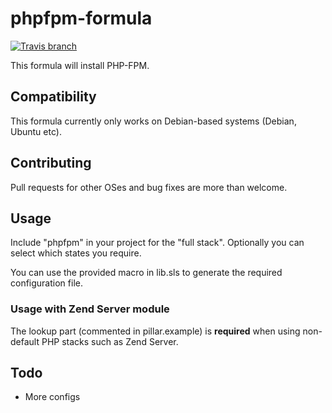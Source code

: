 # phpfpm-formula

[![Travis branch](https://img.shields.io/travis/Enrise/phpfpm-formula/master.svg?style=flat-square)](https://travis-ci.org/Enrise/phpfpm-formula)

This formula will install PHP-FPM.

## Compatibility

This formula currently only works on Debian-based systems (Debian, Ubuntu etc).

## Contributing

Pull requests for other OSes and bug fixes are more than welcome.

## Usage

Include "phpfpm" in your project for the "full stack". Optionally you can select which states you require.

You can use the provided macro in lib.sls to generate the required configuration file.

### Usage with Zend Server module
The lookup part (commented in pillar.example) is **required** when using non-default PHP stacks such as Zend Server.

## Todo
- More configs
